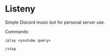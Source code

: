 # Listeny

Simple Discord music bot for personal server use.

Commands:

```
/play <youtube query>

/stop
```
